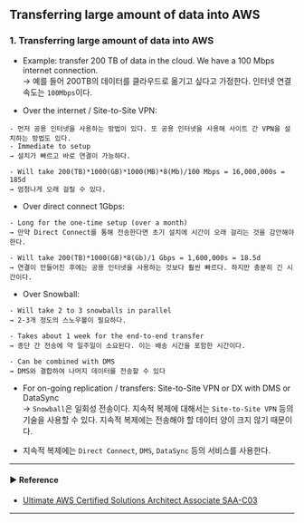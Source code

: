 ## Transferring large amount of data into AWS
### 1. Transferring large amount of data into AWS
- Example: transfer 200 TB of data in the cloud. We have a 100 Mbps internet connection.  
→ 예를 들어 200TB의 데이터를 클라우드로 옮기고 싶다고 가정한다. 인터넷 연결 속도는 `100Mbps`이다.

- Over the internet / Site-to-Site VPN:
~~~
- 먼저 공용 인터넷을 사용하는 방법이 있다. 또 공용 인터넷을 사용해 사이트 간 VPN을 설치하는 방법도 있다.
- Immediate to setup
→ 설치가 빠르고 바로 연결이 가능하다.

- Will take 200(TB)*1000(GB)*1000(MB)*8(Mb)/100 Mbps = 16,000,000s = 185d
→ 엄청나게 오래 걸릴 수 있다. 
~~~

- Over direct connect 1Gbps:
~~~
- Long for the one-time setup (over a month)
→ 만약 Direct Connect를 통해 전송한다면 초기 설치에 시간이 오래 걸리는 것을 감안해야 한다.

- Will take 200(TB)*1000(GB)*8(Gb)/1 Gbps = 1,600,000s = 18.5d
→ 연결이 만들어진 후에는 공용 인터넷을 사용하는 것보다 훨씬 빠르다. 하지만 충분히 긴 시간이다.
~~~

- Over Snowball:
~~~
- Will take 2 to 3 snowballs in parallel
→ 2-3개 정도의 스노우볼이 필요하다.

- Takes about 1 week for the end-to-end transfer
→ 종단 간 전송에 약 일주일이 소요된다. 이는 배송 시간을 포함한 시간이다.

- Can be combined with DMS
→ DMS와 결합하여 나머지 데이터를 전송할 수 있다
~~~

- For on-going replication / transfers: Site-to-Site VPN or DX with DMS or DataSync  
→ `Snowball`은 일회성 전송이다. 지속적 복제에 대해서는 `Site-to-Site VPN` 등의 기술을 사용할 수 있다. 지속적 복제에는 전송해야 할 데이터 양이 크지 않기 때문이다.

- 지속적 복제에는 `Direct Connect`, `DMS`, `DataSync` 등의 서비스를 사용한다.

---
#### ▶ Reference
- [Ultimate AWS Certified Solutions Architect Associate SAA-C03](https://www.udemy.com/course/aws-certified-solutions-architect-associate-saa-c03/)
---